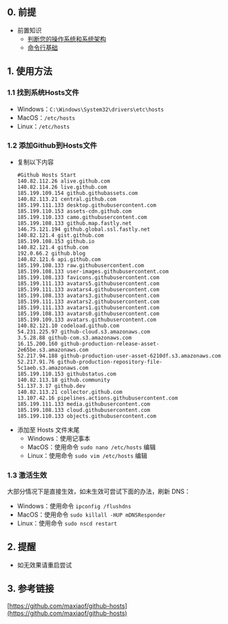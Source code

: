 ## 0. 前提  
- 前置知识  
    - [判断您的操作系统和系统架构](../计算机基础/判断您的操作系统和系统架构.md)  
    - [命令行基础](../计算机基础/命令行基础.md)  


## 1. 使用方法
### 1.1 找到系统Hosts文件
- Windows：`C:\Windows\System32\drivers\etc\hosts`  
- MacOS：`/etc/hosts`  
- Linux：`/etc/hosts`  

### 1.2 添加Github到Hosts文件
- 复制以下内容
    ```
    #Github Hosts Start
    140.82.112.26 alive.github.com
    140.82.114.26 live.github.com
    185.199.109.154 github.githubassets.com
    140.82.113.21 central.github.com
    185.199.111.133 desktop.githubusercontent.com
    185.199.110.153 assets-cdn.github.com
    185.199.110.133 camo.githubusercontent.com
    185.199.108.133 github.map.fastly.net
    146.75.121.194 github.global.ssl.fastly.net
    140.82.121.4 gist.github.com
    185.199.108.153 github.io
    140.82.121.4 github.com
    192.0.66.2 github.blog
    140.82.121.6 api.github.com
    185.199.108.133 raw.githubusercontent.com
    185.199.108.133 user-images.githubusercontent.com
    185.199.108.133 favicons.githubusercontent.com
    185.199.111.133 avatars5.githubusercontent.com
    185.199.111.133 avatars4.githubusercontent.com
    185.199.108.133 avatars3.githubusercontent.com
    185.199.111.133 avatars2.githubusercontent.com
    185.199.111.133 avatars1.githubusercontent.com
    185.199.108.133 avatars0.githubusercontent.com
    185.199.109.133 avatars.githubusercontent.com
    140.82.121.10 codeload.github.com
    54.231.225.97 github-cloud.s3.amazonaws.com
    3.5.28.88 github-com.s3.amazonaws.com
    16.15.200.160 github-production-release-asset-2e65be.s3.amazonaws.com
    52.217.94.188 github-production-user-asset-6210df.s3.amazonaws.com
    52.217.91.76 github-production-repository-file-5c1aeb.s3.amazonaws.com
    185.199.110.153 githubstatus.com
    140.82.113.18 github.community
    51.137.3.17 github.dev
    140.82.113.21 collector.github.com
    13.107.42.16 pipelines.actions.githubusercontent.com
    185.199.111.133 media.githubusercontent.com
    185.199.108.133 cloud.githubusercontent.com
    185.199.110.133 objects.githubusercontent.com
    ```
- 添加至 Hosts 文件末尾
    - Windows：使用记事本
    - MacOS：使用命令 `sudo nano /etc/hosts` 编辑
    - Linux：使用命令 `sudo vim /etc/hosts` 编辑

### 1.3 激活生效
大部分情况下是直接生效，如未生效可尝试下面的办法，刷新 DNS：

- Windows：使用命令 `ipconfig /flushdns`
- MacOS：使用命令 `sudo killall -HUP mDNSResponder`
- Linux：使用命令 `sudo nscd restart`
## 2. 提醒
- 如无效果请重启尝试
## 3. 参考链接
[https://github.com/maxiaof/github-hosts](https://github.com/maxiaof/github-hosts)